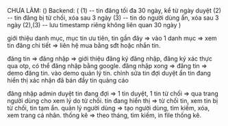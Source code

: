 CHƯA LÀM: ()
Backend: (
(1) -- tin đăng tối đa 30 ngày, kể từ ngày duyệt
(2) -- tin đăng bị từ chối, xóa sau 3 ngày
(3) -- tin do người dùng ẩn, xóa sau 3 ngày
(2),(3) -- lưu timestamp riêng không liên quan 30 ngày
)

giới thiệu danh mục, mục tin ưu tiên, tin gần đây
=> vào 1 danh mục => xem tin đăng chi tiết => liên hệ mua bằng sđt hoặc nhắn tin.

đăng tin => đăng nhập => giới thiệu đăng ký đăng nhập, đăng ký xác thực qua otp, có thể đăng nhập bằng google.
đăng nhập xong => đăng tin => demo đăng tin.
vào demo quản lý tin.
chỉnh sửa tin đợi duyệt
ẩn tin đang hiển thị
xác nhận đã bán
đẩy tin quảng cáo

đăng nhập admin
duyệt tin đang đợi => 1 tin duyệt, 1 tin từ chối => qua trang người dùng cho xem lý do từ chối.
tin đang hiển thị => từ chối tin, xem tin bị từ chối, tin tạm ẩn.
quản lý người dùng => tạo người dùng, tìm kiếm, xóa, xem trang cá nhân.
thống kê => theo tháng, tìm kiếm, in file thống kê.
